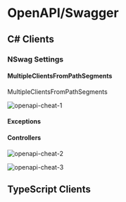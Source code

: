 # OpenAPI/Swagger

## C# Clients

### NSwag Settings

#### MultipleClientsFromPathSegments
MultipleClientsFromPathSegments 

![openapi-cheat-1](https://github.com/INNVTV/NetCore-Clean-Architecture/blob/master/_docs/imgs/nswag-cheatsheet-1.png)

#### Exceptions

#### Controllers


![openapi-cheat-2](https://github.com/INNVTV/NetCore-Clean-Architecture/blob/master/_docs/imgs/nswag-cheatsheet-2.png)

![openapi-cheat-3](https://github.com/INNVTV/NetCore-Clean-Architecture/blob/master/_docs/imgs/nswag-cheatsheet-3.png)

## TypeScript Clients